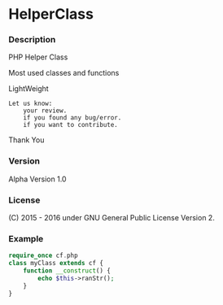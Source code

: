# HelperClass

### Description
PHP Helper Class

Most used classes and functions

LightWeight

    Let us know:
        your review.
        if you found any bug/error.
        if you want to contribute. 

Thank You

### Version 
Alpha Version 1.0

### License
(C) 2015 - 2016
under GNU General Public License Version 2.

### Example
```php
require_once cf.php
class myClass extends cf {
    function __construct() {
        echo $this->ranStr();
    }
}
```